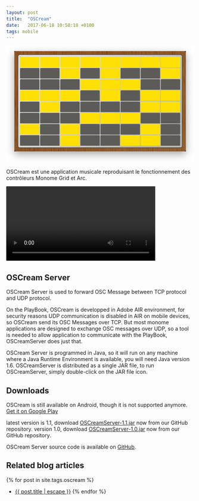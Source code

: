 ```yaml
---
layout: post
title:  "OSCream"
date:   2017-06-18 10:58:18 +0100
tags: mobile
---
```

![OSCream](/assets/oscream.png)

OSCream est une application musicale reproduisant le fonctionnement des contrôleurs Monome Grid et Arc.

<video width="400" controls autoplay>
    <source src="/assets/oscream-edm.mov" type="video/mp4">
</video>

## OSCream Server
OSCream Server is used to forward OSC Message between TCP protocol and UDP protocol.

On the PlayBook, OSCream is developped in Adobe AIR environment, for security reasons UDP communication is disabled in AIR on mobile devices, so OSCream send its OSC Messages over TCP. But most monome applications are designed to exchange OSC messages over UDP, so a tool is needed to allow application to communicate with the PlayBook, OSCreamServer does just that.

OSCream Server is programmed in Java, so it will run on any machine where a Java Runtime Environment is available, you will need Java version 1.6. OSCreamServer is distributed as a single JAR file, to run OSCreamServer, simply double-click on the JAR file icon.

## Downloads
OSCream is still available on Android, though it is not supported anymore. [Get it on Google Play](https://market.android.com/details?id=air.org.smugrik.oscream)

latest version is 1.1, download <a title="OSCreamServer-1.1.jar" href="https://github.com/downloads/sdretu/OSCream-Server/OSCreamServer-1.1.jar">OSCreamServer-1.1.jar</a> now from our GitHub repository.
version 1.0, download <a title="OSCreamServer-1.0.jar" href="https://github.com/downloads/sdretu/OSCream-Server/OSCreamServer-1.0.jar">OSCreamServer-1.0.jar</a> now from our GitHub repository.

OSCream Server source code is available on <a title="OSCream Server on GitHub" href="https://github.com/sdretu/OSCream-Server">GitHub</a>.

## Related blog articles

{% for post in site.tags.oscream %}
* [{{ post.title | escape }}]({{post.url|relative_url}})
{% endfor %}

